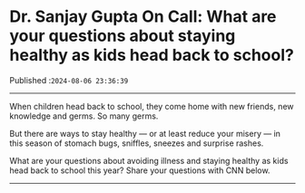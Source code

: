 # Dr. Sanjay Gupta On Call: What are your questions about staying healthy as kids head back to school?

Published :`2024-08-06 23:36:39`

---

When children head back to school, they come home with new friends, new knowledge and germs. So many germs.

But there are ways to stay healthy — or at least reduce your misery — in this season of stomach bugs, sniffles, sneezes and surprise rashes.

What are your questions about avoiding illness and staying healthy as kids head back to school this year? Share your questions with CNN below.

---

